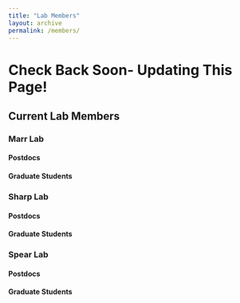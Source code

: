 ```yaml
---
title: "Lab Members"
layout: archive
permalink: /members/
---
```



# Check Back Soon- Updating This Page! 

## Current Lab Members

### Marr Lab

#### Postdocs

#### Graduate Students

### Sharp Lab

#### Postdocs

#### Graduate Students

### Spear Lab

#### Postdocs

#### Graduate Students
